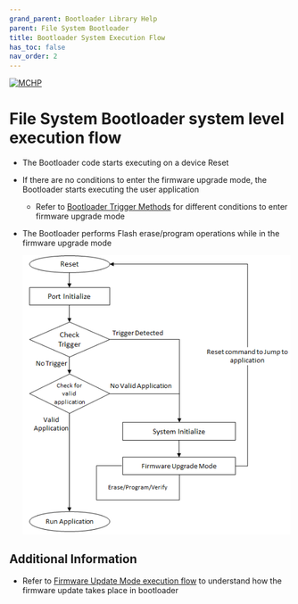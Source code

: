 ```yaml
---
grand_parent: Bootloader Library Help
parent: File System Bootloader
title: Bootloader System Execution Flow
has_toc: false
nav_order: 2
---
```


[![MCHP](https://www.microchip.com/ResourcePackages/Microchip/assets/dist/images/logo.png)](https://www.microchip.com)

# File System Bootloader system level execution flow

- The Bootloader code starts executing on a device Reset

- If there are no conditions to enter the firmware upgrade mode, the Bootloader starts executing the user application
    - Refer to [Bootloader Trigger Methods](../../../../docs/bootloader_trigger_methods.md) for different conditions to enter firmware upgrade mode

- The Bootloader performs Flash erase/program operations while in the firmware upgrade mode

    <p align="center">
        <img src = "./images/basic_bootloader_execution_flow.png"/>
    </p>

## Additional Information

- Refer to [Firmware Update Mode execution flow](./fs_bootloader_firmware_update_execution_flow.md) to understand how the firmware update takes place in bootloader
